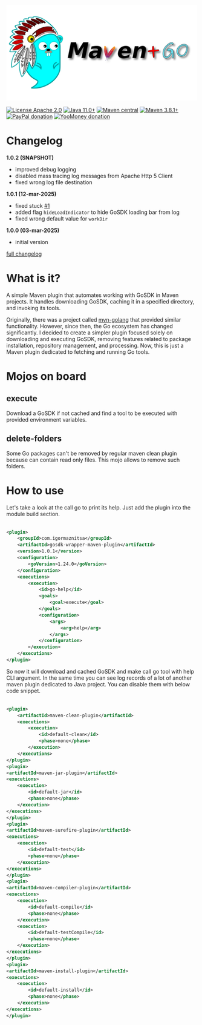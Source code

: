 ![mvn-golang](assets/git_banner.png)

[![License Apache 2.0](https://img.shields.io/badge/license-Apache%20License%202.0-green.svg)](http://www.apache.org/licenses/LICENSE-2.0)
[![Java 11.0+](https://img.shields.io/badge/java-11.0%2b-green.svg)](http://www.oracle.com/technetwork/java/javase/downloads/index.html)
[![Maven central](https://maven-badges.herokuapp.com/maven-central/com.igormaznitsa/gosdk-wrapper-maven-plugin/badge.svg)](http://search.maven.org/#artifactdetails|com.igormaznitsa|gosdk-wrapper-maven-plugin|1.0.1|jar)
[![Maven 3.8.1+](https://img.shields.io/badge/maven-3.8.1%2b-green.svg)](https://maven.apache.org/)
[![PayPal donation](https://img.shields.io/badge/donation-PayPal-cyan.svg)](https://www.paypal.com/cgi-bin/webscr?cmd=_s-xclick&hosted_button_id=AHWJHJFBAWGL2)
[![YooMoney donation](https://img.shields.io/badge/donation-Yoo.money-blue.svg)](https://yoomoney.ru/to/41001158080699)

# Changelog

__1.0.2 (SNAPSHOT)__

- improved debug logging
- disabled mass tracing log messages from Apache Http 5 Client
- fixed wrong log file destination

__1.0.1 (12-mar-2025)__

- fixed stuck [#1](https://github.com/raydac/gosdk-wrapper-maven-plugin/issues/1)
- added flag `hideLoadIndicator` to hide GoSDK loading bar from log
- fixed wrong default value for `workDir`

__1.0.0 (03-mar-2025)__

- initial version

[full changelog](https://github.com/raydac/gosdk-wrapper-maven-plugin/blob/master/CHANGELOG.md)

# What is it?

A simple Maven plugin that automates working with GoSDK in Maven projects. It handles downloading GoSDK, caching it in a
specified directory, and invoking its tools.

Originally, there was a project called [mvn-golang](https://github.com/raydac/mvn-golang) that provided similar
functionality. However, since then, the Go ecosystem has changed significantly. I decided to create a simpler plugin
focused solely on downloading and executing GoSDK, removing features related to package installation, repository
management, and processing. Now, this is just a Maven plugin dedicated to fetching and running Go tools.

# Mojos on board

## execute

Download a GoSDK if not cached and find a tool to be executed with provided environment variables.

## delete-folders

Some Go packages can't be removed by regular maven clean plugin because can contain read only files. This mojo allows to
remove such folders.

# How to use

Let's take a look at the call go to print its help. Just add the plugin into the module build section.

```xml

<plugin>
    <groupId>com.igormaznitsa</groupId>
    <artifactId>gosdk-wrapper-maven-plugin</artifactId>
    <version>1.0.1</version>
    <configuration>
        <goVersion>1.24.0</goVersion>
    </configuration>
    <executions>
        <execution>
            <id>go-help</id>
            <goals>
                <goal>execute</goal>
            </goals>
            <configuration>
                <args>
                    <arg>help</arg>
                </args>
            </configuration>
        </execution>
    </executions>
</plugin>
```

So now it will download and cached GoSDK and make call go tool with help CLI argument.
In the same time you can see log records of a lot of another maven plugin dedicated to Java project. You can disable
them with below code snippet.

```xml

<plugin>
    <artifactId>maven-clean-plugin</artifactId>
    <executions>
        <execution>
            <id>default-clean</id>
            <phase>none</phase>
        </execution>
    </executions>
</plugin>
<plugin>
<artifactId>maven-jar-plugin</artifactId>
<executions>
    <execution>
        <id>default-jar</id>
        <phase>none</phase>
    </execution>
</executions>
</plugin>
<plugin>
<artifactId>maven-surefire-plugin</artifactId>
<executions>
    <execution>
        <id>default-test</id>
        <phase>none</phase>
    </execution>
</executions>
</plugin>
<plugin>
<artifactId>maven-compiler-plugin</artifactId>
<executions>
    <execution>
        <id>default-compile</id>
        <phase>none</phase>
    </execution>
    <execution>
        <id>default-testCompile</id>
        <phase>none</phase>
    </execution>
</executions>
</plugin>
<plugin>
<artifactId>maven-install-plugin</artifactId>
<executions>
    <execution>
        <id>default-install</id>
        <phase>none</phase>
    </execution>
</executions>
</plugin>
```
